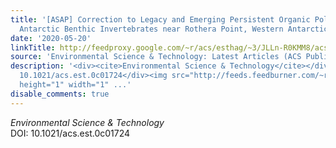 ```yaml
---
title: '[ASAP] Correction to Legacy and Emerging Persistent Organic Pollutants in
  Antarctic Benthic Invertebrates near Rothera Point, Western Antarctic Peninsula'
date: '2020-05-20'
linkTitle: http://feedproxy.google.com/~r/acs/esthag/~3/JLLn-R0KMM8/acs.est.0c01724
source: 'Environmental Science & Technology: Latest Articles (ACS Publications)'
description: '<div><cite>Environmental Science & Technology</cite></div><div>DOI:
  10.1021/acs.est.0c01724</div><img src="http://feeds.feedburner.com/~r/acs/esthag/~4/JLLn-R0KMM8"
  height="1" width="1" ...'
disable_comments: true
---
```

<div><cite>Environmental Science & Technology</cite></div><div>DOI: 10.1021/acs.est.0c01724</div><img src="http://feeds.feedburner.com/~r/acs/esthag/~4/JLLn-R0KMM8" height="1" width="1" ...